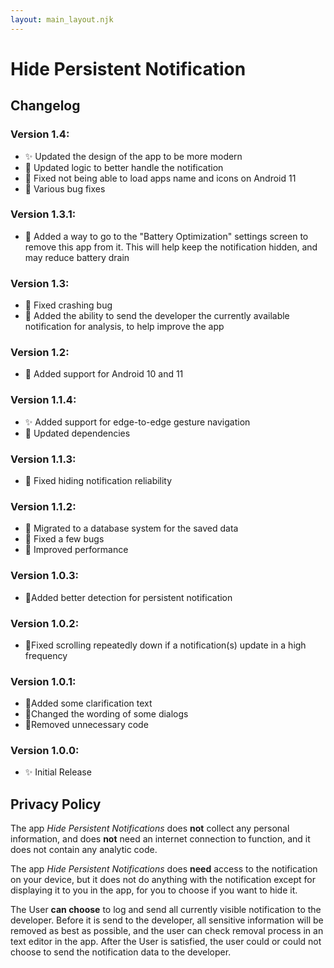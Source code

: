 ```yaml
---
layout: main_layout.njk
---
```


# Hide Persistent Notification

## Changelog
### Version 1.4: 
* ✨ Updated the design of the app to be more modern
* 🔧 Updated logic to better handle the notification
* 🔨 Fixed not being able to load apps name and icons on Android 11
* 🔨 Various bug fixes

### Version 1.3.1: 
* 🔧 Added a way to go to the "Battery Optimization" settings screen to remove this app from it. This will help keep the notification hidden, and may reduce battery drain

### Version 1.3: 
* 🔨 Fixed crashing bug 
* 🔧 Added the ability to send the developer the currently available notification for analysis, to help improve the app

### Version 1.2:
* 🔧 Added support for Android 10 and 11

### Version 1.1.4: 
* ✨ Added support for edge-to-edge gesture navigation 
* 🔧 Updated dependencies

### Version 1.1.3: 
* 🔨 Fixed hiding notification reliability

### Version 1.1.2: 
* 🔧 Migrated to a database system for the saved data
* 🔨 Fixed a few bugs 
* 🔧 Improved performance

### Version 1.0.3: 
* 🔧Added better detection for persistent notification

### Version 1.0.2: 
* 🔨Fixed scrolling repeatedly down if a notification(s) update in a high frequency

### Version 1.0.1:
* 🔧Added some clarification text
* 🔨Changed the wording of some dialogs
* 🔨Removed unnecessary code

### Version 1.0.0:
* ✨ Initial Release

## Privacy Policy
The app *Hide Persistent Notifications* does **not** collect any personal information, and does **not** need an internet connection to function, and it does not contain any analytic code.

The app *Hide Persistent Notifications* does **need** access to the notification on your device, but it does not do anything with the notification except for displaying it to you in the app, for you to choose if you want to hide it.

The User **can choose** to log and send all currently visible notification to the developer. Before it is send to the developer, all sensitive information will be removed as best as possible, and the user can check removal process in an text editor in the app. After the User is satisfied, the user could or could not choose to send the notification data to the developer.